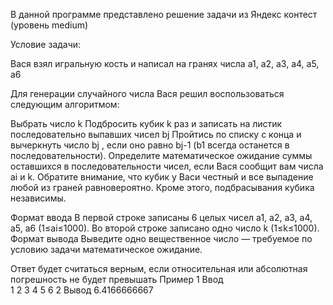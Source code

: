 В данной программе представлено решение задачи из Яндекс контест (уровень medium)

Условие задачи:

Вася взял игральную кость и написал на гранях числа 
a1, a2, a3, a4, a5, a6
 
Для генерации случайного числа Вася решил воспользоваться следующим алгоритмом:

Выбрать число k
Подбросить кубик k раз и записать на листик последовательно выпавших чисел bj
Пройтись по списку с конца и вычеркнуть число 
bj , если оно равно bj-1 (b1  всегда останется в последовательности).
Определите математическое ожидание суммы оставшихся в последовательности чисел, если Вася сообщит вам числа ai и k.
​
Обратите внимание, что кубик у Васи честный и все выпадение любой из граней равновероятно. Кроме этого, подбрасывания кубика независимы.

Формат ввода
В первой строке записаны 6 целых чисел 
a1, a2, a3, a4, a5, a6 (1≤ai≤1000).
Во второй строке записано одно число k (1≤k≤1000).
Формат вывода
Выведите одно вещественное число — требуемое по условию задачи математическое ожидание.

Ответ будет считаться верным, если относительная или абсолютная погрешность не будет превышать
Пример 1
Ввод	
1 2 3 4 5 6
2
Вывод
6.4166666667
